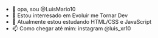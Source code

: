 - 👋 opa, sou @LuisMario10
- 👀 Estou interresado em Evoluir me Tornar Dev
- 🌱 Atualmente estou estudando HTML/CSS e JavaScript
- 📫  Como chegar até mim: instagram @luis_xr10

<!---
LuisMario10/LuisMario10 is a ✨ special ✨ repository because its `README.md` (this file) appears on your GitHub profile.
You can click the Preview link to take a look at your changes.
--->
